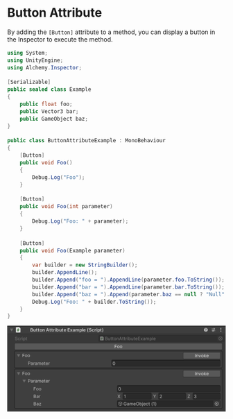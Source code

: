 # Button Attribute

By adding the `[Button]` attribute to a method, you can display a button in the Inspector to execute the method.

```cs
using System;
using UnityEngine;
using Alchemy.Inspector;

[Serializable]
public sealed class Example
{
    public float foo;
    public Vector3 bar;
    public GameObject baz;
}

public class ButtonAttributeExample : MonoBehaviour
{
    [Button]
    public void Foo()
    {
        Debug.Log("Foo");
    }

    [Button]
    public void Foo(int parameter)
    {
        Debug.Log("Foo: " + parameter);
    }

    [Button]
    public void Foo(Example parameter)
    {
        var builder = new StringBuilder();
        builder.AppendLine();
        builder.Append("foo = ").AppendLine(parameter.foo.ToString());
        builder.Append("bar = ").AppendLine(parameter.bar.ToString());
        builder.Append("baz = ").Append(parameter.baz == null ? "Null" : parameter.baz.ToString());
        Debug.Log("Foo: " + builder.ToString());
    }
}
```

![img](../../images/img-button.png)